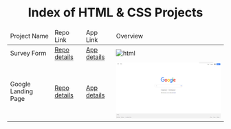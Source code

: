 <p align="center"> 
  
<h1 align="center">Index of HTML & CSS Projects</h1>

</p>

<table>
    <thead>
        <tr>
            <td>Project Name</td>
            <td>Repo Link</td>
            <td>App Link</td>
            <td>Overview</td>
        </tr>
    </thead>
    <tbody> 
        <tr>
            <td>Survey Form</td>
            <td><a href="https://github.com/nurkocar/Survey-Form-Sample-Project" target="_blank">Repo details</a></td>
            <td><a href="https://nurkocar.github.io/Survey-Form-Sample-Project/" target="_blank">App details</a></td>
            <td><img style="width:500px;" src="./gifs/SurveyForm.gif" alt="html" height=130></td> 
        </tr>
        <tr>
            <td>Google Landing Page</td>
            <td><a href="https://github.com/nurkocar/Google-Landing-Page" target="_blank">Repo details</a></td>
            <td><a href="https://nurkocar.github.io/Google-Landing-Page/" target="_blank">App details</a></td>
            <td><img style="width:500px;" src="./images/GoogleLandingPage.png" alt="html" height=130></td> 
        </tr>
        
     
</tbody>
</table>

